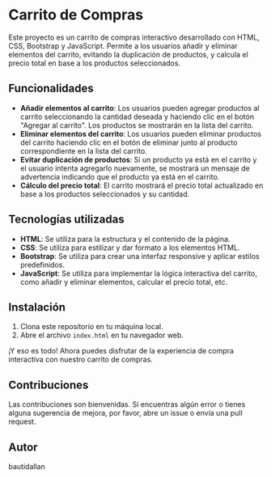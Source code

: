 # Carrito de Compras

Este proyecto es un carrito de compras interactivo desarrollado con HTML, CSS, Bootstrap y JavaScript. Permite a los usuarios añadir y eliminar elementos del carrito, evitando la duplicación de productos, y calcula el precio total en base a los productos seleccionados.

## Funcionalidades

- **Añadir elementos al carrito**: Los usuarios pueden agregar productos al carrito seleccionando la cantidad deseada y haciendo clic en el botón "Agregar al carrito". Los productos se mostrarán en la lista del carrito.
- **Eliminar elementos del carrito**: Los usuarios pueden eliminar productos del carrito haciendo clic en el botón de eliminar junto al producto correspondiente en la lista del carrito.
- **Evitar duplicación de productos**: Si un producto ya está en el carrito y el usuario intenta agregarlo nuevamente, se mostrará un mensaje de advertencia indicando que el producto ya está en el carrito.
- **Cálculo del precio total**: El carrito mostrará el precio total actualizado en base a los productos seleccionados y su cantidad.

## Tecnologías utilizadas

- **HTML**: Se utiliza para la estructura y el contenido de la página.
- **CSS**: Se utiliza para estilizar y dar formato a los elementos HTML.
- **Bootstrap**: Se utiliza para crear una interfaz responsive y aplicar estilos predefinidos.
- **JavaScript**: Se utiliza para implementar la lógica interactiva del carrito, como añadir y eliminar elementos, calcular el precio total, etc.

## Instalación

1. Clona este repositorio en tu máquina local.
2. Abre el archivo `index.html` en tu navegador web.

¡Y eso es todo! Ahora puedes disfrutar de la experiencia de compra interactiva con nuestro carrito de compras.

## Contribuciones

Las contribuciones son bienvenidas. Si encuentras algún error o tienes alguna sugerencia de mejora, por favor, abre un issue o envía una pull request.

## Autor

bautidallan

